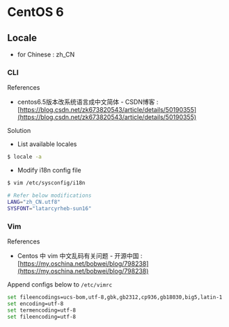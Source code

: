 # CentOS 6

## Locale

* for Chinese : zh\_CN

### CLI

References

* centos6.5版本改系统语言成中文简体 - CSDN博客 : [https://blog.csdn.net/zk673820543/article/details/50190355](https://blog.csdn.net/zk673820543/article/details/50190355)

Solution

* List available locales

```bash
$ locale -a
```

* Modify i18n  config file

```bash
$ vim /etc/sysconfig/i18n

# Refer below modifications
LANG="zh_CN.utf8"
SYSFONT="latarcyrheb-sun16"
```

### Vim

References

* Centos 中 vim 中文乱码有关问题 - 开源中国 : [https://my.oschina.net/bobwei/blog/798238](https://my.oschina.net/bobwei/blog/798238)

Append configs below to `/etc/vimrc`

```bash
set fileencodings=ucs-bom,utf-8,gbk,gb2312,cp936,gb18030,big5,latin-1
set encoding=utf-8
set termencoding=utf-8
set fileencoding=utf-8
```

